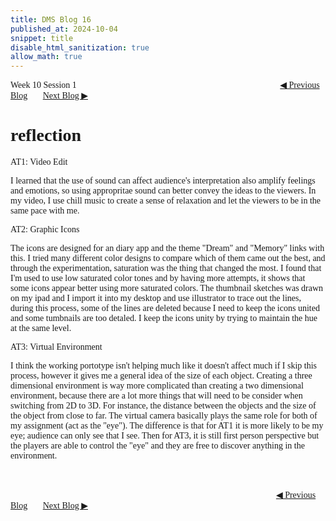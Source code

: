 ```yaml
---
title: DMS Blog 16
published_at: 2024-10-04
snippet: title
disable_html_sanitization: true
allow_math: true
---
```

<font face="Times New Roman">
Week 10 Session 1
<a href="https://d20502-d-dms1-blog-38.deno.dev/fifteen-blog-post" class="button" style="margin-left:23em">◀︎ Previous Blog</a>&nbsp;&nbsp;&nbsp;&nbsp;&nbsp;&nbsp;
<a href="https://d20502-d-dms1-blog-38.deno.dev/seventeen-blog-post" class="button">Next Blog ▶︎</a>

# reflection

AT1: Video Edit

I learned that the use of sound can affect audience's interpretation also amplify feelings and emotions, so using appropritae sound can better convey the ideas to the viewers.
In my video, I use chill music to create a sense of relaxation and let the viewers to be in the same pace with me.


AT2: Graphic Icons

The icons are designed for an diary app and the theme "Dream" and "Memory" links with this.
I tried many different color designs to compare which of them came out the best, and through the experimentation, saturation was the thing that changed the most. I found that I'm used to use low saturated color tones and by having more attempts, it shows that some icons appear better using more saturated colors.
The thumbnail sketches was drawn on my ipad and I import it into my desktop and use illustrator to trace out the lines, during this process, some of the lines are deleted because I need to keep the icons united and some tumbnails are too detaled.
I keep the icons unity by trying to maintain the hue at the same level.


AT3: Virtual Environment

I think the working portotype isn't helping much like it doesn't affect much if I skip this process, however it gives me a general idea of the size of each object.
Creating a three dimensional environment is way more complicated than creating a two dimensional environment, because there are a lot more things that will need to be consider when switching from 2D to 3D. For instance, the distance between the objects and the size of the object from close to far.
The virtual camera basically plays the same role for both of my assignment (act as the "eye"). The difference is that for AT1 it is more likely to be my eye; audience can only see that I see. Then for AT3, it is still first person perspective but the players are able to control the "eye" and they are free to discover anything in the environment.



<br></br>
<a href="https://d20502-d-dms1-blog-38.deno.dev/fifteen-blog-post" class="button" style="margin-left:30.35em">◀︎ Previous Blog</a>&nbsp;&nbsp;&nbsp;&nbsp;&nbsp;&nbsp;
<a href="https://d20502-d-dms1-blog-38.deno.dev/seventeen-blog-post" class="button">Next Blog ▶︎</a>
</font>